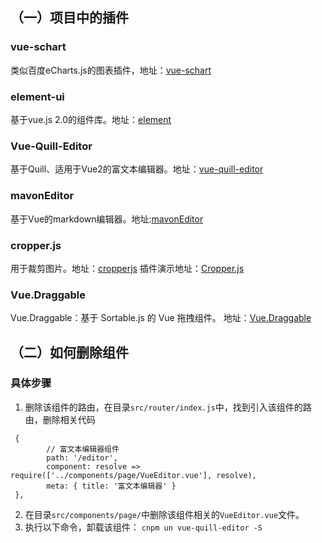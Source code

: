 ## （一）项目中的插件
### vue-schart
类似百度eCharts.js的图表插件，地址：[vue-schart](https://github.com/lin-xin/vue-schart)
### element-ui
基于vue.js 2.0的组件库。地址：[element](http://element.eleme.io/#/zh-CN/component/layout)
### Vue-Quill-Editor
基于Quill、适用于Vue2的富文本编辑器。地址：[vue-quill-editor](https://github.com/surmon-china/vue-quill-editor)
### mavonEditor
基于Vue的markdown编辑器。地址:[mavonEditor](https://github.com/hinesboy/mavonEditor)
### cropper.js
用于裁剪图片。地址：[cropperjs](https://github.com/fengyuanchen/cropperjs) 插件演示地址：[Cropper.js](https://fengyuanchen.github.io/cropperjs/)
### Vue.Draggable
Vue.Draggable：基于 Sortable.js 的 Vue 拖拽组件。 地址：[Vue.Draggable](https://github.com/SortableJS/Vue.Draggable)

## （二）如何删除组件

### 具体步骤
1. 删除该组件的路由，在目录`src/router/index.js`中，找到引入该组件的路由，删除相关代码
``` 
 {
        // 富文本编辑器组件
        path: '/editor',
        component: resolve => require(['../components/page/VueEditor.vue'], resolve),
        meta: { title: '富文本编辑器' }
 },
```
 2. 在目录`src/components/page/`中删除该组件相关的`VueEditor.vue`文件。
 3. 执行以下命令，卸载该组件：
    `cnpm un vue-quill-editor -S`
